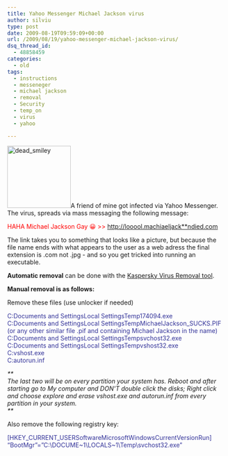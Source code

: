 ```yaml
---
title: Yahoo Messenger Michael Jackson virus
author: silviu
type: post
date: 2009-08-19T09:59:09+00:00
url: /2009/08/19/yahoo-messenger-michael-jackson-virus/
dsq_thread_id:
  - 48858459
categories:
  - old
tags:
  - instructions
  - messeneger
  - michael jackson
  - removal
  - Security
  - temp_on
  - virus
  - yahoo

---
```

[<img decoding="async" loading="lazy" class="alignleft size-full wp-image-447" title="dead_smiley" src="http://blog.silviuvulcan.ro/wp-content/uploads/sites/2/2009/08/dead_smiley.jpg" alt="dead_smiley" width="146" height="143" />][1]A friend of mine got infected via Yahoo Messenger. The virus, spreads via mass messaging the following message:

<span style="color: #ff0000">HAHA Michael Jackson Gay 😀 >> http://looool.machiaeljack**ndied.com</span>

The link takes you to something that looks like a picture, but because the file name ends with what appears to the user as a web adress the final extension is .com not .jpg - and so you get tricked into running an executable.

**Automatic removal** can be done with the <a href="http://dnl-eu14.kaspersky-labs.com/devbuilds/AVPTool/" target="_blank" rel="noopener">Kaspersky Virus Removal tool</a>.

**Manual removal is as follows:**

Remove these files (use unlocker if needed)

<span style="color: #333399">C:Documents and Settings<user>Local SettingsTemp174094.exe<br /> C:Documents and Settings<user>Local SettingsTempMichaelJackson_SUCKS.PIF (or any other similar file .pif and containing Michael Jackson in the name)<br /> C:Documents and Settings<user>Local SettingsTempsvchost32.exe<br /> C:Documents and Settings<user>Local SettingsTempvshost32.exe<br /> C:vshost.exe<br /> C:autorun.inf</span>

_**  
The last two will be on every partition your system has. Reboot and after starting go to My computer and DON'T double click the disks; Right click and choose explore and erase vshost.exe and autorun.inf from every partition in your system.  
**_ 

Also remove the following registry key:

<span style="color: #333399">[HKEY_CURRENT_USERSoftwareMicrosoftWindowsCurrentVersionRun] “BootMgr”=”C:\DOCUME~1\\LOCALS~1\Temp\svchost32.exe”</span>

 [1]: http://blog.silviuvulcan.ro/wp-content/uploads/sites/2/2009/08/dead_smiley.jpg